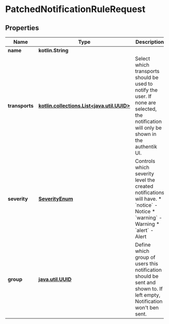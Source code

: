 
# PatchedNotificationRuleRequest

## Properties
Name | Type | Description | Notes
------------ | ------------- | ------------- | -------------
**name** | **kotlin.String** |  |  [optional]
**transports** | [**kotlin.collections.List&lt;java.util.UUID&gt;**](java.util.UUID.md) | Select which transports should be used to notify the user. If none are selected, the notification will only be shown in the authentik UI. |  [optional]
**severity** | [**SeverityEnum**](SeverityEnum.md) | Controls which severity level the created notifications will have.  * &#x60;notice&#x60; - Notice * &#x60;warning&#x60; - Warning * &#x60;alert&#x60; - Alert |  [optional]
**group** | [**java.util.UUID**](java.util.UUID.md) | Define which group of users this notification should be sent and shown to. If left empty, Notification won&#39;t ben sent. |  [optional]



